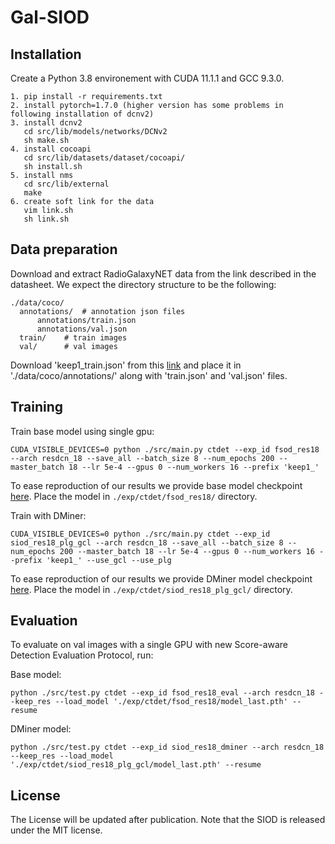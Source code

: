 **Gal-SIOD**
========

## Installation
Create a Python 3.8 environement with CUDA 11.1.1 and GCC 9.3.0.
```
1. pip install -r requirements.txt 
2. install pytorch=1.7.0 (higher version has some problems in following installation of dcnv2) 
3. install dcnv2
   cd src/lib/models/networks/DCNv2
   sh make.sh 
4. install cocoapi
   cd src/lib/datasets/dataset/cocoapi/
   sh install.sh 
5. install nms
   cd src/lib/external
   make 
6. create soft link for the data
   vim link.sh
   sh link.sh 
```

## Data preparation

Download and extract RadioGalaxyNET data from the link described in the datasheet.
We expect the directory structure to be the following:
```
./data/coco/
  annotations/  # annotation json files
      annotations/train.json
      annotations/val.json
  train/    # train images
  val/      # val images
```

Download 'keep1_train.json' from this [link](https://figshare.com/s/c45c564f4f66923800af) and place it in './data/coco/annotations/' along with 'train.json' and 'val.json' files.

## Training 

Train base model using single gpu:
```
CUDA_VISIBLE_DEVICES=0 python ./src/main.py ctdet --exp_id fsod_res18 --arch resdcn_18 --save_all --batch_size 8 --num_epochs 200 --master_batch 18 --lr 5e-4 --gpus 0 --num_workers 16 --prefix 'keep1_'
```
To ease reproduction of our results we provide base model checkpoint [here](https://figshare.com/s/fef23f55c373b55e82d7). 
Place the model in `./exp/ctdet/fsod_res18/` directory.

Train with DMiner:
```
CUDA_VISIBLE_DEVICES=0 python ./src/main.py ctdet --exp_id siod_res18_plg_gcl --arch resdcn_18 --save_all --batch_size 8 --num_epochs 200 --master_batch 18 --lr 5e-4 --gpus 0 --num_workers 16 --prefix 'keep1_' --use_gcl --use_plg
```
To ease reproduction of our results we provide DMiner model checkpoint [here](https://figshare.com/s/c7219a9a4dc2b1acf132). 
Place the model in `./exp/ctdet/siod_res18_plg_gcl/` directory.

## Evaluation 

To evaluate on val images with a single GPU with new Score-aware Detection Evaluation Protocol, run:

Base model:
```
python ./src/test.py ctdet --exp_id fsod_res18_eval --arch resdcn_18 --keep_res --load_model './exp/ctdet/fsod_res18/model_last.pth' --resume
```

DMiner model:
```
python ./src/test.py ctdet --exp_id siod_res18_dminer --arch resdcn_18 --keep_res --load_model './exp/ctdet/siod_res18_plg_gcl/model_last.pth' --resume
```

## License
The License will be updated after publication. Note that the SIOD is released under the MIT license.
